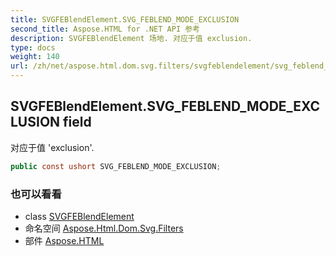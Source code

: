 ```yaml
---
title: SVGFEBlendElement.SVG_FEBLEND_MODE_EXCLUSION
second_title: Aspose.HTML for .NET API 参考
description: SVGFEBlendElement 场地. 对应于值 exclusion.
type: docs
weight: 140
url: /zh/net/aspose.html.dom.svg.filters/svgfeblendelement/svg_feblend_mode_exclusion/
---
```

## SVGFEBlendElement.SVG_FEBLEND_MODE_EXCLUSION field

对应于值 'exclusion'.

```csharp
public const ushort SVG_FEBLEND_MODE_EXCLUSION;
```

### 也可以看看

* class [SVGFEBlendElement](../)
* 命名空间 [Aspose.Html.Dom.Svg.Filters](../../svgfeblendelement/)
* 部件 [Aspose.HTML](../../../)



